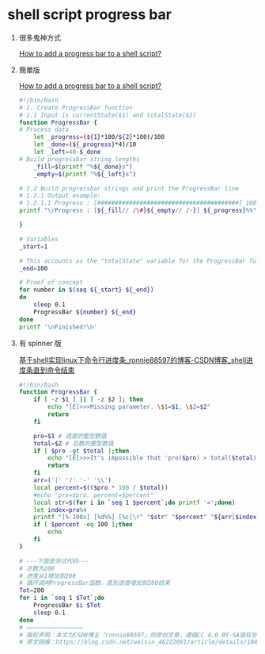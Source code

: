 # shell script progress bar

1. 很多鬼神方式
    
    [How to add a progress bar to a shell script?](https://stackoverflow.com/questions/238073/how-to-add-a-progress-bar-to-a-shell-script)
    
2. 簡單版
    
    [How to add a progress bar to a shell script?](https://stackoverflow.com/a/28044986)
    
    ```bash
    #!/bin/bash
    # 1. Create ProgressBar function
    # 1.1 Input is currentState($1) and totalState($2)
    function ProgressBar {
    # Process data
        let _progress=(${1}*100/${2}*100)/100
        let _done=(${_progress}*4)/10
        let _left=40-$_done
    # Build progressbar string lengths
        _fill=$(printf "%${_done}s")
        _empty=$(printf "%${_left}s")
    
    # 1.2 Build progressbar strings and print the ProgressBar line
    # 1.2.1 Output example:
    # 1.2.1.1 Progress : [########################################] 100%
    printf "\rProgress : [${_fill// /\#}${_empty// /-}] ${_progress}%%"
    
    }
    
    # Variables
    _start=1
    
    # This accounts as the "totalState" variable for the ProgressBar function
    _end=100
    
    # Proof of concept
    for number in $(seq ${_start} ${_end})
    do
        sleep 0.1
        ProgressBar ${number} ${_end}
    done
    printf '\nFinished!\n'
    ```
    
3. 有 spinner 版
    
    [基于shell实现linux下命令行进度条_ronnie88597的博客-CSDN博客_shell进度条直到命令结束](https://blog.csdn.net/weixin_46222091/article/details/104855431)
    
    ```bash
    #!/bin/bash
    function ProgressBar {
        if [ -z $1 ] || [ -z $2 ]; then
            echo "[E]>>>Missing parameter. \$1=$1, \$2=$2"
            return
        fi
    
        pro=$1 # 进度的整型数值
        total=$2 # 总数的整型数值
        if [ $pro -gt $total ];then
            echo "[E]>>>It's impossible that 'pro($pro) > total($total)'."
            return
        fi
        arr=('|' '/' '-' '\\')
        local percent=$(($pro * 100 / $total))
        #echo "pro=$pro, percent=$percent"
        local str=$(for i in `seq 1 $percent`;do printf '=';done)
        let index=pro%4
        printf "[%-100s] [%d%%] [%c]\r" "$str" "$percent" "${arr[$index]}"
        if [ $percent -eq 100 ];then
            echo
        fi
    }
    
    # ---下面是测试代码---
    # 总数为200
    # 进度从1增加到200
    # 循环调用ProgressBar函数，直到进度增加到200结束
    Tot=200
    for i in `seq 1 $Tot`;do
        ProgressBar $i $Tot
        sleep 0.1
    done
    # ————————————————
    # 版权声明：本文为CSDN博主「ronnie88597」的原创文章，遵循CC 4.0 BY-SA版权协议，转载请附上原文出处链接及本声明。
    # 原文链接：https://blog.csdn.net/weixin_46222091/article/details/104855431
    ```